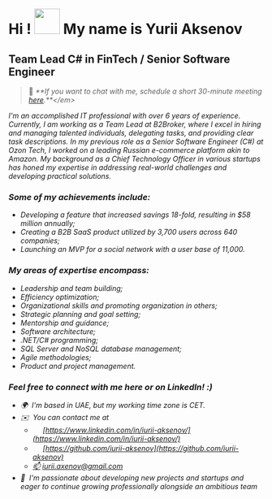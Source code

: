 Hi ! <a href="https://github.com/iurii-aksenov" target="_blank" rel="noreferrer"><img src="https://em-content.zobj.net/source/noto-emoji-animations/344/raising-hands_1f64c.gif" width="50" height="50" /></a> My name is Yurii Aksenov
===================================================================================================================================
Team Lead C# in FinTech / Senior Software Engineer 
---------------------------------------------------
> 📅 <em>**If you want to chat with me, schedule a short 30-minute meeting [here]([https://calendly.com/d/ysc-fmn-ydv/chat-with-egor-30-minute-meeting](https://calendly.com/iurii-aksenov/30min)).**</em>

I'm an accomplished IT professional with over 6 years of experience. Currently, I am working as a Team Lead at B2Broker, where I excel in hiring and managing talented individuals, delegating tasks, and providing clear task descriptions. In my previous role as a Senior Software Engineer (C#) at Ozon Tech, I worked on a leading Russian e-commerce platform akin to Amazon. My background as a Chief Technology Officer in various startups has honed my expertise in addressing real-world challenges and developing practical solutions.

### Some of my achievements include:
- Developing a feature that increased savings 18-fold, resulting in $58 million annually;
- Creating a B2B SaaS product utilized by 3,700 users across 640 companies;
- Launching an MVP for a social network with a user base of 11,000.

### My areas of expertise encompass:
- Leadership and team building;
- Efficiency optimization;
- Organizational skills and promoting organization in others;
- Strategic planning and goal setting;
- Mentorship and guidance;
- Software architecture;
- .NET/C# programming;
- SQL Server and NoSQL database management;
- Agile methodologies;
- Product and project management.

### Feel free to connect with me here or on LinkedIn! :)

*   🌍  I'm based in UAE, but my working time zone is CET.
*   ✉️  You can contact me at
    * <a href="https://www.linkedin.com/in/iurii-aksenov/"><img src="https://raw.githubusercontent.com/danielcranney/readme-generator/main/public/icons/socials/linkedin.svg" width="16" height="16" /></a> [https://www.linkedin.com/in/iurii-aksenov/](https://www.linkedin.com/in/iurii-aksenov/)
    * <a href="https://github.com/iurii-aksenov"><img src="https://raw.githubusercontent.com/danielcranney/readme-generator/main/public/icons/socials/github.svg" width="16" height="16" /></a> [https://github.com/iurii-aksenov](https://github.com/iurii-aksenov)
    * <a href="mailto:iurii.axenov@gmail.com">📫</a> [iurii.axenov@gmail.com](mailto:iurii.axenov@gmail.com)
*   🤝  I'm passionate about developing new projects and startups and eager to continue growing professionally alongside an ambitious team
